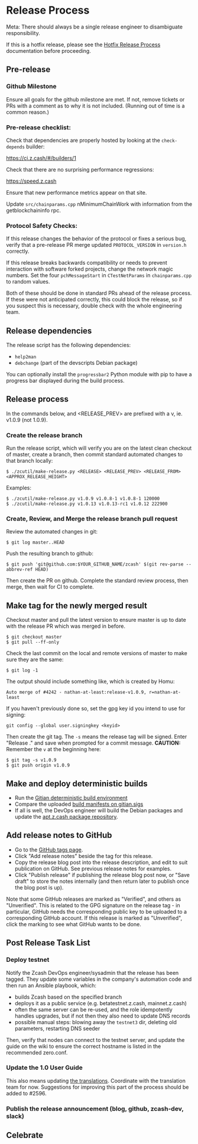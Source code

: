 Release Process
====================
Meta: There should always be a single release engineer to disambiguate responsibility.

If this is a hotfix release, please see the [Hotfix Release Process](https://github.com/zcash/zcash/blob/master/doc/hotfix-process.md) documentation before proceeding.

## Pre-release

### Github Milestone

Ensure all goals for the github milestone are met. If not, remove tickets
or PRs with a comment as to why it is not included. (Running out of time
is a common reason.)

### Pre-release checklist:

Check that dependencies are properly hosted by looking at the `check-depends` builder:

  https://ci.z.cash/#/builders/1

Check that there are no surprising performance regressions:

  https://speed.z.cash

Ensure that new performance metrics appear on that site.

Update `src/chainparams.cpp` nMinimumChainWork with information from the getblockchaininfo rpc.

### Protocol Safety Checks:

If this release changes the behavior of the protocol or fixes a serious
bug, verify that a pre-release PR merge updated `PROTOCOL_VERSION` in
`version.h` correctly.

If this release breaks backwards compatibility or needs to prevent
interaction with software forked projects, change the network magic
numbers. Set the four `pchMessageStart` in `CTestNetParams` in
`chainparams.cpp` to random values.

Both of these should be done in standard PRs ahead of the release
process. If these were not anticipated correctly, this could block the
release, so if you suspect this is necessary, double check with the
whole engineering team.

## Release dependencies

The release script has the following dependencies:

- `help2man`
- `debchange` (part of the devscripts Debian package)

You can optionally install the `progressbar2` Python module with pip to have a
progress bar displayed during the build process.

## Release process

In the commands below, <RELEASE> and <RELEASE_PREV> are prefixed with a v, ie.
v1.0.9 (not 1.0.9).

### Create the release branch

Run the release script, which will verify you are on the latest clean
checkout of master, create a branch, then commit standard automated
changes to that branch locally:

    $ ./zcutil/make-release.py <RELEASE> <RELEASE_PREV> <RELEASE_FROM> <APPROX_RELEASE_HEIGHT>

Examples:

    $ ./zcutil/make-release.py v1.0.9 v1.0.8-1 v1.0.8-1 120000
    $ ./zcutil/make-release.py v1.0.13 v1.0.13-rc1 v1.0.12 222900

### Create, Review, and Merge the release branch pull request

Review the automated changes in git:

    $ git log master..HEAD

Push the resulting branch to github:

    $ git push 'git@github.com:$YOUR_GITHUB_NAME/zcash' $(git rev-parse --abbrev-ref HEAD)

Then create the PR on github. Complete the standard review process,
then merge, then wait for CI to complete.

## Make tag for the newly merged result

Checkout master and pull the latest version to ensure master is up to date with the release PR which was merged in before.

    $ git checkout master
    $ git pull --ff-only

Check the last commit on the local and remote versions of master to make sure they are the same:

    $ git log -1

The output should include something like, which is created by Homu:

    Auto merge of #4242 - nathan-at-least:release-v1.0.9, r=nathan-at-least

If you haven't previously done so, set the gpg key id you intend to use for signing:

    git config --global user.signingkey <keyid>

Then create the git tag. The `-s` means the release tag will be signed.
Enter "Release <version>." and save when prompted for a commit message.
**CAUTION:** Remember the `v` at the beginning here:

    $ git tag -s v1.0.9
    $ git push origin v1.0.9

## Make and deploy deterministic builds

- Run the [Gitian deterministic build environment](https://github.com/zcash/zcash-gitian)
- Compare the uploaded [build manifests on gitian.sigs](https://github.com/zcash/gitian.sigs)
- If all is well, the DevOps engineer will build the Debian packages and update the
  [apt.z.cash package repository](https://apt.z.cash).

## Add release notes to GitHub

- Go to the [GitHub tags page](https://github.com/zcash/zcash/tags).
- Click "Add release notes" beside the tag for this release.
- Copy the release blog post into the release description, and edit to suit
  publication on GitHub. See previous release notes for examples.
- Click "Publish release" if publishing the release blog post now, or
  "Save draft" to store the notes internally (and then return later to publish
  once the blog post is up).

Note that some GitHub releases are marked as "Verified", and others as
"Unverified". This is related to the GPG signature on the release tag - in
particular, GitHub needs the corresponding public key to be uploaded to a
corresponding GitHub account. If this release is marked as "Unverified", click
the marking to see what GitHub wants to be done.

## Post Release Task List

### Deploy testnet

Notify the Zcash DevOps engineer/sysadmin that the release has been tagged. They update some variables in the company's automation code and then run an Ansible playbook, which:

* builds Zcash based on the specified branch
* deploys it as a public service (e.g. betatestnet.z.cash, mainnet.z.cash)
* often the same server can be re-used, and the role idempotently handles upgrades, but if not then they also need to update DNS records
* possible manual steps: blowing away the `testnet3` dir, deleting old parameters, restarting DNS seeder

Then, verify that nodes can connect to the testnet server, and update the guide on the wiki to ensure the correct hostname is listed in the recommended zero.conf.

### Update the 1.0 User Guide

This also means updating [the translations](https://github.com/zcash/zcash-docs).
Coordinate with the translation team for now. Suggestions for improving this
part of the process should be added to #2596.

### Publish the release announcement (blog, github, zcash-dev, slack)

## Celebrate
